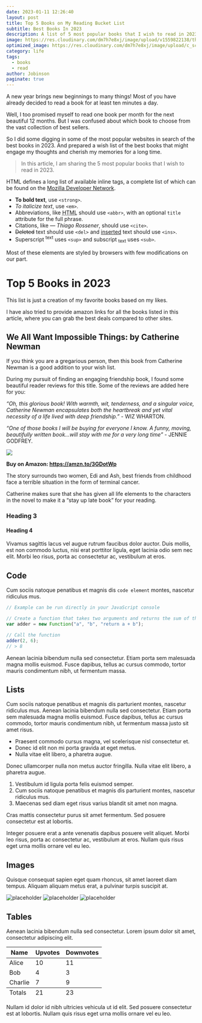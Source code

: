 ```yaml
---
date: 2023-01-11 12:26:40
layout: post
title: Top 5 Books on My Reading Bucket List 
subtitle: Best Books In 2023
description: A list of 5 most popular books that I wish to read in 2023. 
image: https://res.cloudinary.com/dm7h7e8xj/image/upload/v1559822138/theme9_v273a9.jpg
optimized_image: https://res.cloudinary.com/dm7h7e8xj/image/upload/c_scale,w_380/v1559822138/theme9_v273a9.jpg
category: life
tags:
  - books
  - read
author: Jobinson
paginate: true
---
```


A new year brings new beginnings to many things! Most of you have already decided to read a book for at least ten minutes a day. 

Well, I too promised myself to read one book per month for the next beautiful 12 months. But I was confused about which book to choose from the vast collection of best sellers. 

So I did some digging in some of the most popular websites in search of the best books in 2023. And prepared a wish list of the best books that might engage my thoughts and cherish my memories for a long time. 

> In this article, I am sharing the 5 most popular books that I wish to read in 2023.

<!--page-->

<!-- ## Inline HTML elements-->

HTML defines a long list of available inline tags, a complete list of which can be found on the [Mozilla Developer Network](https://developer.mozilla.org/en-US/docs/Web/HTML/Element).

- **To bold text**, use `<strong>`.
- *To italicize text*, use `<em>`.
- Abbreviations, like <abbr title="HyperText Markup Langage">HTML</abbr> should use `<abbr>`, with an optional `title` attribute for the full phrase.
- Citations, like <cite>&mdash; Thiago Rossener</cite>, should use `<cite>`.
- <del>Deleted</del> text should use `<del>` and <ins>inserted</ins> text should use `<ins>`.
- Superscript <sup>text</sup> uses `<sup>` and subscript <sub>text</sub> uses `<sub>`.

Most of these elements are styled by browsers with few modifications on our part.

<!--page-->

# Top 5 Books in 2023

This list is just a creation of my favorite books based on my likes. 

I have also tried to provide amazon links for all the books listed in this article, where you can grab the best deals compared to other sites.


## We All Want Impossible Things: by Catherine Newman

If you think you are a gregarious person, then this book from Catherine Newman is a good addition to your wish list. 

During my pursuit of finding an engaging friendship book, I found some beautiful reader reviews for this title. Some of the reviews are added here for you:

<cite>“Oh, this glorious book! With warmth, wit, tenderness, and a singular voice, Catherine Newman encapsulates both the heartbreak and yet vital necessity of a life lived with deep friendship.”</cite> - WIZ WHARTON.

<cite>“One of those books I will be buying for everyone I know. A funny, moving, beautifully written book...will stay with me for a very long time”</cite> - JENNIE GODFREY.

<a href="https://www.amazon.co.uk/All-Want-Impossible-Things-friendship/dp/085752898X?crid=1RDVC5ALNGC2G&keywords=we+all+want+impossible+things+catherine+newman&qid=1673033650&sprefix=we+all+wan%2Caps%2C138&sr=8-1&linkCode=li3&tag=pjobinson-21&linkId=bec031d8e769c9c381a51af38353ad31&language=en_GB&ref_=as_li_ss_il" target="_blank"><img border="0" src="//ws-eu.amazon-adsystem.com/widgets/q?_encoding=UTF8&ASIN=085752898X&Format=_SL250_&ID=AsinImage&MarketPlace=GB&ServiceVersion=20070822&WS=1&tag=pjobinson-21&language=en_GB" ></a><img src="https://ir-uk.amazon-adsystem.com/e/ir?t=pjobinson-21&language=en_GB&l=li3&o=2&a=085752898X" width="1" height="1" border="0" alt="" style="border:none !important; margin:0px !important;" />

<strong> Buy on Amazon: <abbr>https://amzn.to/3GDotWp</abbr></strong>

The story surrounds two women, Edi and Ash, best friends from childhood face a terrible situation in the form of terminal cancer. 

Catherine makes sure that she has given all life elements to the characters in the novel to make it a “stay up late book” for your reading.



### Heading 3

#### Heading 4

Vivamus sagittis lacus vel augue rutrum faucibus dolor auctor. Duis mollis, est non commodo luctus, nisi erat porttitor ligula, eget lacinia odio sem nec elit. Morbi leo risus, porta ac consectetur ac, vestibulum at eros.

## Code

Cum sociis natoque penatibus et magnis dis `code element` montes, nascetur ridiculus mus.

```js
// Example can be run directly in your JavaScript console

// Create a function that takes two arguments and returns the sum of those arguments
var adder = new Function("a", "b", "return a + b");

// Call the function
adder(2, 6);
// > 8
```

<!--page-->

Aenean lacinia bibendum nulla sed consectetur. Etiam porta sem malesuada magna mollis euismod. Fusce dapibus, tellus ac cursus commodo, tortor mauris condimentum nibh, ut fermentum massa.

## Lists

Cum sociis natoque penatibus et magnis dis parturient montes, nascetur ridiculus mus. Aenean lacinia bibendum nulla sed consectetur. Etiam porta sem malesuada magna mollis euismod. Fusce dapibus, tellus ac cursus commodo, tortor mauris condimentum nibh, ut fermentum massa justo sit amet risus.

* Praesent commodo cursus magna, vel scelerisque nisl consectetur et.
* Donec id elit non mi porta gravida at eget metus.
* Nulla vitae elit libero, a pharetra augue.

Donec ullamcorper nulla non metus auctor fringilla. Nulla vitae elit libero, a pharetra augue.

1. Vestibulum id ligula porta felis euismod semper.
2. Cum sociis natoque penatibus et magnis dis parturient montes, nascetur ridiculus mus.
3. Maecenas sed diam eget risus varius blandit sit amet non magna.

<!--page-->

Cras mattis consectetur purus sit amet fermentum. Sed posuere consectetur est at lobortis.

Integer posuere erat a ante venenatis dapibus posuere velit aliquet. Morbi leo risus, porta ac consectetur ac, vestibulum at eros. Nullam quis risus eget urna mollis ornare vel eu leo.

## Images

Quisque consequat sapien eget quam rhoncus, sit amet laoreet diam tempus. Aliquam aliquam metus erat, a pulvinar turpis suscipit at.

![placeholder](https://placehold.it/800x400 "Large example image")
![placeholder](https://placehold.it/400x200 "Medium example image")
![placeholder](https://placehold.it/200x200 "Small example image")

## Tables

Aenean lacinia bibendum nulla sed consectetur. Lorem ipsum dolor sit amet, consectetur adipiscing elit.

<table>
  <thead>
    <tr>
      <th>Name</th>
      <th>Upvotes</th>
      <th>Downvotes</th>
    </tr>
  </thead>
  <tfoot>
    <tr>
      <td>Totals</td>
      <td>21</td>
      <td>23</td>
    </tr>
  </tfoot>
  <tbody>
    <tr>
      <td>Alice</td>
      <td>10</td>
      <td>11</td>
    </tr>
    <tr>
      <td>Bob</td>
      <td>4</td>
      <td>3</td>
    </tr>
    <tr>
      <td>Charlie</td>
      <td>7</td>
      <td>9</td>
    </tr>
  </tbody>
</table>

<!--page-->

Nullam id dolor id nibh ultricies vehicula ut id elit. Sed posuere consectetur est at lobortis. Nullam quis risus eget urna mollis ornare vel eu leo.










